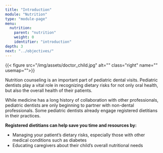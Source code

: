 ```yaml
---
title: "Introduction"
module: "Nutrition"
type: "module-page"
menu:
  nutrition:
    parent: "nutrition"
    weight: 0
    identifier: "introduction"
depth: 3
next: "../objectives/"
---
```

<div class="pageblock">
{{< figure src="/img/assets/doctor_child.jpg" alt="" class="right" name="" usemap="">}}</div><div class="pageblock"><p>Nutrition counseling is an important part of pediatric dental visits. Pediatric dentists play a vital role in recognizing dietary risks for not only oral health, but also the overall health of their patients.</p>
<p>While medicine has a long history of collaboration with other professionals, pediatric dentists are only beginning to partner with non-dental professionals. Some pediatric dentists already engage registered dietitians in their practices.</p>
<p><strong>Registered dietitians can help save you time and resources by:</strong></p>
<ul>
<li>Managing your patient’s dietary risks, especially those with other medical conditions such as diabetes</li>
<li>Educating caregivers about their child’s overall nutritional needs</li>
</ul>
</div>
